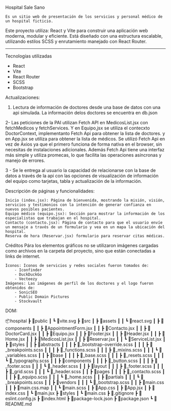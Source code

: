 Hospital Sale Sano

    Es un sitio web de presentación de los servicios y personal médico de un hospital ficticio.

Este proyecto utiliza: React y Vite para construir una aplicación web moderna, modular y eficiente. Está diseñado con una estructura escalable, utilizando estilos SCSS y enrutamiento manejado con React Router.

---

Tecnologías utilizadas

- React
- Vite
- React Router
- SCSS
- Bootstrap


Actualizaciones:


 1. Lectura de información de doctores desde una base de datos con una api simulada. La información delos doctores se encuentra en db.json

 2- Las peticiones de la PAI utilizan Fetch API en MedicosList.jsx con fetchMedicos y fetchServices. Y en Equipo,jsx se utiliza el contecxto DoctorContext, implementanto Fetch Api para obtener la lista de doctores. y en App.jsx se utiliza para obtener la lista de médicos.
 Se utilizó Fetch Api en vez de Axios ya que el primero funciona de forma nativa en el browser, sin necesitas de instalaciones adicionales. Además Fetch Api tiene una interfaz más simple y utiliza promecas, lo que facilita las operaciones asíncronas y manejo de errores.

 3 - Se le entrega al usuario la capacidad de relacionarse con la base de datos a través de la api con las opciones de visualización de información del equipo como tarjetas, tabla y actualización de la información.





Descripción de páginas y funcionalidades:

	Inicio (index.jsx): Página de bienvenida, mostrando la misión, visión, servicios y testimonios con la intención de generar confianza en nuevos posibles pacientes.
	Equipo médico (equipo.jsx): Sección para mostrar la información de los especialistas que trabajan en el hospital.
	Contacto (contacto.jsx): Página de contacto para que el usuario envíe un mensaje a través de un formulario y vea en un mapa la ubicación del hospital.
	Reserva de hora (Reservar.jsx) formulario para reservar citas médicas.

Créditos
Pára los elementos gráficos no se utilizaron imágenes cargadas como archivos en la carpeta del proyecto, sino que están conectadas a links de internet.

    Íconos: Íconos de servicios y redes sociales fueron tomados de:
        - Iconfinder
        - DuckDuckGo
        - Vecteezy
    Imágenes: Las imágenes de perfil de los doctores y el logo fueron obtenidos de:
        - SonicSEO
        - Public Domain Pictures
        - Stockvault

DOM:

📦hospital
 ┣ 📂public
 ┃ ┗ 📜vite.svg
 ┣ 📂src
 ┃ ┣ 📂assets
 ┃ ┃ ┗ 📜react.svg
 ┃ ┣ 📂components
 ┃ ┃ ┣ 📜AppointmentForm.jsx
 ┃ ┃ ┣ 📜Contacto.jsx
 ┃ ┃ ┣ 📜DoctorCard.jsx
 ┃ ┃ ┣ 📜Equipo.jsx
 ┃ ┃ ┣ 📜Footer.jsx
 ┃ ┃ ┣ 📜Header.jsx
 ┃ ┃ ┣ 📜Home.jsx
 ┃ ┃ ┣ 📜MedicosList.jsx
 ┃ ┃ ┣ 📜Reservar.jsx
 ┃ ┃ ┗ 📜ServiceList.jsx
 ┃ ┣ 📂styles
 ┃ ┃ ┣ 📂abstracts
 ┃ ┃ ┃ ┣ 📜_bootstrap-override.scss
 ┃ ┃ ┃ ┣ 📜_breakpoints.scss
 ┃ ┃ ┃ ┣ 📜_functions.scss
 ┃ ┃ ┃ ┣ 📜_mixins.scss
 ┃ ┃ ┃ ┗ 📜_variables.scss
 ┃ ┃ ┣ 📂base
 ┃ ┃ ┃ ┣ 📜_base.scss
 ┃ ┃ ┃ ┣ 📜_resets.scss
 ┃ ┃ ┃ ┗ 📜_typography.scss
 ┃ ┃ ┣ 📂components
 ┃ ┃ ┃ ┣ 📜_button.scss
 ┃ ┃ ┃ ┣ 📜_footer.scss
 ┃ ┃ ┃ ┗ 📜_header.scss
 ┃ ┃ ┣ 📂layout
 ┃ ┃ ┃ ┣ 📜_footer.scss
 ┃ ┃ ┃ ┣ 📜_grid.scss
 ┃ ┃ ┃ ┗ 📜_header.scss
 ┃ ┃ ┣ 📂pages
 ┃ ┃ ┃ ┣ 📜_contacto.scss
 ┃ ┃ ┃ ┣ 📜_equipo.scss
 ┃ ┃ ┃ ┗ 📜_home.scss
 ┃ ┃ ┣ 📂partials
 ┃ ┃ ┃ ┗ 📜_breakpoints.scss
 ┃ ┃ ┣ 📂vendors
 ┃ ┃ ┃ ┗ 📜_bootstrap.scss
 ┃ ┃ ┣ 📜main.css
 ┃ ┃ ┣ 📜main.css.map
 ┃ ┃ ┗ 📜main.scss
 ┃ ┣ 📜App.css
 ┃ ┣ 📜App.jsx
 ┃ ┣ 📜index.css
 ┃ ┗ 📜main.jsx
 ┣ 📂styles
 ┃ ┗ 📜main.css
 ┣ 📜.gitignore
 ┣ 📜eslint.config.js
 ┣ 📜index.html
 ┣ 📜package-lock.json
 ┣ 📜package.json
 ┗ 📜README.md
